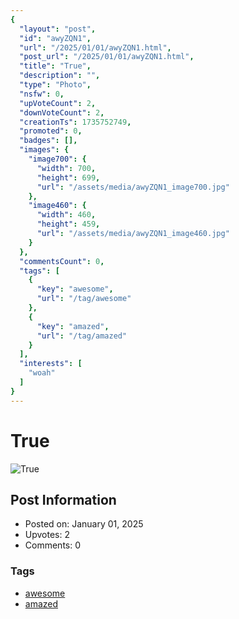 ```yaml
---
{
  "layout": "post",
  "id": "awyZQN1",
  "url": "/2025/01/01/awyZQN1.html",
  "post_url": "/2025/01/01/awyZQN1.html",
  "title": "True",
  "description": "",
  "type": "Photo",
  "nsfw": 0,
  "upVoteCount": 2,
  "downVoteCount": 2,
  "creationTs": 1735752749,
  "promoted": 0,
  "badges": [],
  "images": {
    "image700": {
      "width": 700,
      "height": 699,
      "url": "/assets/media/awyZQN1_image700.jpg"
    },
    "image460": {
      "width": 460,
      "height": 459,
      "url": "/assets/media/awyZQN1_image460.jpg"
    }
  },
  "commentsCount": 0,
  "tags": [
    {
      "key": "awesome",
      "url": "/tag/awesome"
    },
    {
      "key": "amazed",
      "url": "/tag/amazed"
    }
  ],
  "interests": [
    "woah"
  ]
}
---
```


# True

![True](/assets/media/awyZQN1_image700.jpg)

## Post Information

- Posted on: January 01, 2025
- Upvotes: 2
- Comments: 0

### Tags

- [awesome](/tag/awesome)
- [amazed](/tag/amazed)
